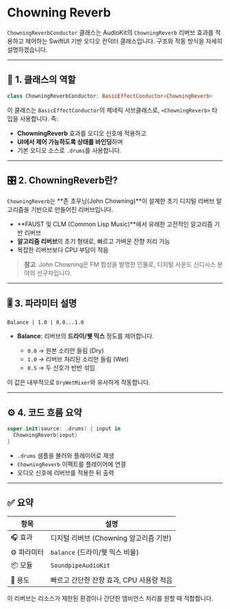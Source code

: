 # Chowning Reverb

`ChowningReverbConductor` 클래스는 AudioKit의 `ChowningReverb` 리버브 효과를 적용하고 제어하는 SwiftUI 기반 오디오 컨덕터 클래스입니다. 구조와 작동 방식을 자세히 설명하겠습니다.

---

## 🧠 1. 클래스의 역할

```swift
class ChowningReverbConductor: BasicEffectConductor<ChowningReverb>
```

이 클래스는 `BasicEffectConductor`의 제네릭 서브클래스로, `<ChowningReverb>` 타입을 사용합니다. 즉:

* **ChowningReverb** 효과를 오디오 신호에 적용하고
* **UI에서 제어 가능하도록 상태를 바인딩**하며
* 기본 오디오 소스로 `.drums`를 사용합니다.

---

## 🎛️ 2. ChowningReverb란?

`ChowningReverb`는 \*\*존 초우닝(John Chowning)\*\*이 설계한 초기 디지털 리버브 알고리즘을 기반으로 만들어진 리버브입니다.

* \*\*FAUST 및 CLM (Common Lisp Music)\*\*에서 유래한 고전적인 알고리즘 기반 리버브
* **알고리즘 리버브**의 초기 형태로, 빠르고 가벼운 잔향 처리 가능
* 복잡한 리버브보다 CPU 부담이 적음

> **참고**: John Chowning은 FM 합성을 발명한 인물로, 디지털 사운드 신디시스 분야의 선구자입니다.

---

## 🎚️ 3. 파라미터 설명

```text
Balance | 1.0 | 0.0...1.0
```

* **Balance**: 리버브의 **드라이/웻 믹스** 정도를 제어합니다.

  * `0.0` → 원본 소리만 들림 (Dry)
  * `1.0` → 리버브 처리된 소리만 들림 (Wet)
  * `0.5` → 두 신호가 반반 섞임

이 값은 내부적으로 `DryWetMixer`와 유사하게 작동합니다.

---

## ⚙️ 4. 코드 흐름 요약

```swift
super.init(source: .drums) { input in
  ChowningReverb(input)
}
```

* `.drums` 샘플을 불러와 플레이어로 재생
* `ChowningReverb` 이펙트를 플레이어에 연결
* 오디오 신호에 리버브를 적용한 뒤 출력

---

## ✅ 요약

| 항목      | 설명                         |
| ------- | -------------------------- |
| 🎧 효과   | 디지털 리버브 (Chowning 알고리즘 기반) |
| ⚙️ 파라미터 | `balance` (드라이/웻 믹스 비율)    |
| 📦 모듈   | `SoundpipeAudioKit`        |
| 🔄 용도   | 빠르고 간단한 잔향 효과, CPU 사용량 적음  |

이 리버브는 리소스가 제한된 환경이나 간단한 앰비언스 처리를 원할 때 적합합니다.
